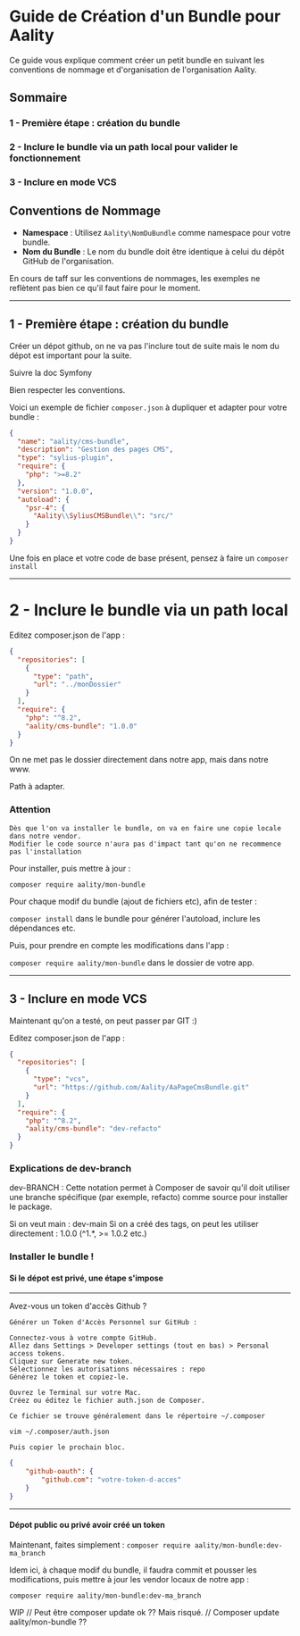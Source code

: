 # Guide de Création d'un Bundle pour Aality

Ce guide vous explique comment créer un petit bundle en suivant les conventions de nommage et d'organisation de l'organisation Aality.

## Sommaire
### 1 - Première étape : création du bundle
### 2 - Inclure le bundle via un path local pour valider le fonctionnement
### 3 - Inclure en mode VCS


## Conventions de Nommage

- **Namespace** : Utilisez `Aality\NomDuBundle` comme namespace pour votre bundle.
- **Nom du Bundle** : Le nom du bundle doit être identique à celui du dépôt GitHub de l'organisation.


En cours de taff sur les conventions de nommages, les exemples ne reflètent pas bien ce qu'il faut faire pour le moment.

---
## 1 - Première étape : création du bundle

Créer un dépot github, on ne va pas l'inclure tout de suite mais le nom du dépot est important pour la suite.

Suivre la doc Symfony

Bien respecter les conventions.

Voici un exemple de fichier `composer.json` à dupliquer et adapter pour votre bundle :

```json
{
  "name": "aality/cms-bundle",
  "description": "Gestion des pages CMS",
  "type": "sylius-plugin",
  "require": {
    "php": ">=8.2"
  },
  "version": "1.0.0",
  "autoload": {
    "psr-4": {
      "Aality\\SyliusCMSBundle\\": "src/"
    }
  }
}

```

Une fois en place et votre code de base présent, pensez à faire un ``composer install``

---
# 2 - Inclure le bundle via un path local


Editez composer.json de l'app :

```json
{
  "repositories": [
    {
      "type": "path",
      "url": "../monDossier"
    }
  ],
  "require": {
    "php": "^8.2",
    "aality/cms-bundle": "1.0.0"
  }
}
````

On ne met pas le dossier directement dans notre app, mais dans notre www. 

Path à adapter.

### Attention 
```text 
Dès que l'on va installer le bundle, on va en faire une copie locale dans notre vendor.
Modifier le code source n'aura pas d'impact tant qu'on ne recommence pas l'installation
````
Pour installer, puis mettre à jour : 

``composer require aality/mon-bundle``

Pour chaque modif du bundle (ajout de fichiers etc), afin de tester : 

``composer install`` dans le bundle pour générer l'autoload, inclure les dépendances etc.

Puis, pour prendre en compte les modifications dans l'app : 

``composer require aality/mon-bundle`` dans le dossier de votre app.

---

## 3 - Inclure en mode VCS

Maintenant qu'on a testé, on peut passer par GIT :)

Editez composer.json de l'app : 

```json
{
  "repositories": [
    {
      "type": "vcs",
      "url": "https://github.com/Aality/AaPageCmsBundle.git"
    }
  ],
  "require": {
    "php": "^8.2",
    "aality/cms-bundle": "dev-refacto"
  }
}
````

### Explications de dev-branch
dev-BRANCH : Cette notation permet à Composer de savoir qu'il doit utiliser une branche spécifique (par exemple, refacto) comme source pour installer le package.

Si on veut main : dev-main
Si on a créé des tags, on peut les utiliser directement : 1.0.0 (^1.*, >= 1.0.2 etc.)

### Installer le bundle !


#### Si le dépot est privé, une étape s'impose

---
Avez-vous un token d'accès Github ?

```
Générer un Token d'Accès Personnel sur GitHub :

Connectez-vous à votre compte GitHub.
Allez dans Settings > Developer settings (tout en bas) > Personal access tokens.
Cliquez sur Generate new token.
Sélectionnez les autorisations nécessaires : repo 
Générez le token et copiez-le. 

Ouvrez le Terminal sur votre Mac.
Créez ou éditez le fichier auth.json de Composer.

Ce fichier se trouve généralement dans le répertoire ~/.composer

vim ~/.composer/auth.json

Puis copier le prochain bloc.
```


```json
{
    "github-oauth": {
        "github.com": "votre-token-d-acces"
    }
}
```

---
#### Dépot public ou privé avoir créé un token

Maintenant, faites simplement : 
``composer require aality/mon-bundle:dev-ma_branch``


Idem ici, à chaque modif du bundle, il faudra commit et pousser les modifications, puis mettre à jour les vendor locaux de notre app : 

``composer require aality/mon-bundle:dev-ma_branch``


WIP
// Peut être composer update ok ?? Mais risqué.
// Composer update aality/mon-bundle ??
